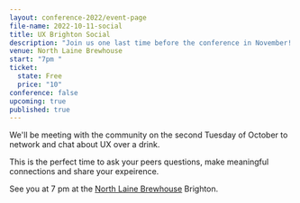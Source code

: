 ```yaml
---
layout: conference-2022/event-page
file-name: 2022-10-11-social
title: UX Brighton Social
description: "Join us one last time before the conference in November! "
venue: North Laine Brewhouse
start: "7pm "
ticket:
  state: Free
  price: "10"
conference: false
upcoming: true
published: true
---
```

We'll be meeting with the community on the second Tuesday of October to network and chat about UX over a drink. 

T﻿his is the perfect time to ask your peers questions, make meaningful connections and share your expeirence. 

S﻿ee you at 7 pm at the [North Laine Brewhouse](https://www.google.co.uk/maps/place/North+Laine+Brewhouse/@50.826819,-0.135655,15z/data=!4m2!3m1!1s0x0:0x81ec753c0d8fdae2?sa=X&hl=en&ved=2ahUKEwiXge2zh7L6AhUHS0EAHaJ5CmAQ_BJ6BAh0EAU) Brighton.